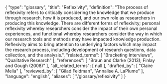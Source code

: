 {
    "type": "glossary",
    "title": "Reflexivity",
    "definition": "The process of reflexivity refers to critically considering the knowledge that we produce through research, how it is produced, and our own role as researchers in producing this knowledge. There are different forms of reflexivity; personal reflexivity whereby researchers consider the impact of their own personal experiences, and functional whereby researchers consider the way in which our research tools and methods may have impacted knowledge production. Reflexivity aims to bring attention to underlying factors which may impact the research process, including development of research questions, data collection, and the analysis.",
    "related_terms": [
        "Bracketing Interviews",
        "Qualitative Research"
    ],
    "references": [
        "Braun and Clarke (2013); Finlay and Gough (2008)"
    ],
    "alt_related_terms": [
        null
    ],
    "drafted_by": [
        "Claire Melia"
    ],
    "reviewed_by": [
        "Gilad Feldman",
        "Annalise A. LaPlume"
    ],
    "language": "english",
    "aliases": [
        "/glossary/reflexivity"
    ]
}
